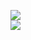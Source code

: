 [![](https://img.shields.io/badge/Made%20With-Github%20Spray-lightgrey.svg?style=for-the-badge&logo=github)](https://github.com/Annihil/github-spray#4598)  
[![](https://i.imgur.com/2DrTn0Z.gif)](https://github.com/Annihil/github-spray)